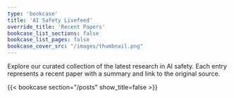 ```yaml
---
type: 'bookcase'
title: 'AI Safety Livefeed'
override_title: 'Recent Papers'
bookcase_list_sections: false
bookcase_list_pages: false
bookcase_cover_src: "/images/thumbnail.png"
---
```


Explore our curated collection of the latest research in AI safety. Each entry represents a recent paper with a summary and link to the original source.

{{< bookcase section="/posts" show_title=false >}}
